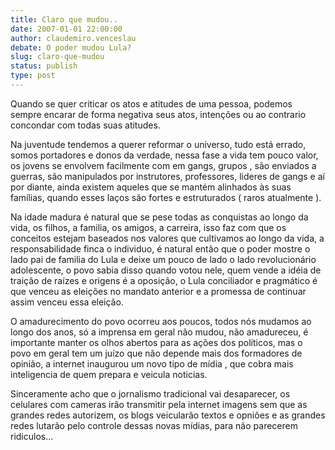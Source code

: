 ```yaml
---
title: Claro que mudou..
date: 2007-01-01 22:00:00
author: claudemiro.venceslau
debate: O poder mudou Lula?
slug: claro-que-mudou
status: publish 
type: post
---
```


Quando se quer criticar os atos e atitudes de uma pessoa, podemos sempre encarar de forma negativa seus atos, intenções ou ao contrario concondar com todas suas atitudes.  

Na juventude tendemos a querer reformar o universo, tudo está errado, somos portadores e donos da verdade, nessa fase a vida tem pouco valor, os jovens se envolvem facilmente com em gangs, grupos , são enviados a guerras, são manipulados por instrutores, professores, lideres de gangs e aí por diante, ainda existem aqueles que se mantém alinhados às suas famílias, quando esses laços são fortes e estruturados ( raros atualmente ).  

Na idade madura é natural que se pese todas as conquistas ao longo da vida, os filhos, a familia, os amigos, a carreira, isso faz com que os conceitos estejam baseados nos valores que cultivamos ao longo da vida, a responsabilidade finca o individuo, é natural então que o poder mostre o lado pai de familia do Lula e deixe um pouco de lado o lado revolucionário adolescente, o povo sabia disso quando votou nele, quem vende a idéia de traição de raízes e origens é a oposição, o Lula conciliador e pragmático é que venceu as eleições no mandato anterior e a promessa de continuar assim venceu essa eleição.  

O amadurecimento do povo ocorreu aos poucos, todos nós mudamos ao longo dos anos, só a imprensa em geral não mudou, não amadureceu, é importante manter os olhos abertos para as ações dos políticos, mas o povo em geral tem um juízo que não depende mais dos formadores de opinião, a internet inaugurou um novo tipo de mídia , que cobra mais inteligencia de quem prepara e veicula noticias.   

Sinceramente acho que o jornalismo tradicional vai desaparecer, os celulares com cameras irão transmitir pela internet imagens sem que as grandes redes autorizem, os blogs veicularão textos e opniões e as grandes redes lutarão pelo controle dessas novas mídias, para não parecerem ridiculos...
